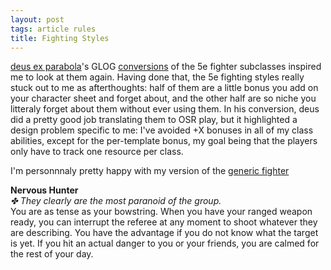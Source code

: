 ```yaml
---
layout: post
tags: article rules
title: Fighting Styles
---
```


[deus ex parabola](https://as-they-must.blogspot.com)'s GLOG [conversions](https://as-they-must.blogspot.com/2022/12/call-me-what-you-will-glog-classes-5e.html) of the 5e fighter subclasses inspired me to look at them again. Having done that, the 5e fighting styles really stuck out to me as afterthoughts: half of them are a little bonus you add on your character sheet and forget about, and the other half are so niche you litteraly forget about them without ever using them. In his conversion, deus did a pretty good job translating them to OSR play, but it highlighted a design problem specific to me: I've avoided +X bonuses in all of my class abilities, except for the per-template bonus, my goal being that the players only have to track one resource per class.



I'm personnnaly pretty happy with my version of the [generic fighter](/class/fighter)

**Nervous Hunter** <br>
_✤ They clearly are the most paranoid of the group._ <br>
You are as tense as your bowstring. When you have your ranged weapon ready, you can interrupt the referee at any moment to shoot whatever they are describing. You have the advantage if you do not know what the target is yet. If you hit an actual danger to you or your friends, you are calmed for the rest of your day.
